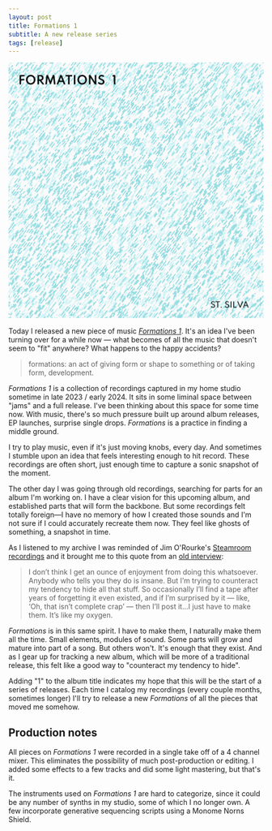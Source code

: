 ```yaml
---
layout: post
title: Formations 1
subtitle: A new release series
tags: [release]
---
```


![Drone painting screenshot](../assets/formations-1-cover.png)

Today I released a new piece of music [*Formations 1*](https://stsilva.bandcamp.com/album/formations-1-2). It's an idea I've been turning over for a while now — what becomes of all the music that doesn't seem to "fit" anywhere? What happens to the happy accidents?

> formations: an act of giving form or shape to something or of taking form, development.

*Formations 1* is a collection of recordings captured in my home studio sometime in late 2023 / early 2024. It sits in some liminal space between "jams" and a full release. I've been thinking about this space for some time now. With music, there's so much pressure built up around album releases, EP launches, surprise single drops. *Formations* is a practice in finding a middle ground. 

I try to play music, even if it's just moving knobs, every day. And sometimes I stumble upon an idea that feels interesting enough to hit record. These recordings are often short, just enough time to capture a sonic snapshot of the moment. 

The other day I was going through old recordings, searching for parts for an album I'm working on. I have a clear vision for this upcoming album, and established parts that will form the backbone. But some recordings felt totally foreign—I have no memory of how I created those sounds and I'm not sure if I could accurately recreate them now. They feel like ghosts of something, a snapshot in time.

As I listened to my archive I was reminded of Jim O'Rourke's [Steamroom recordings](https://steamroom.bandcamp.com/) and it brought me to this quote from an [old interview](https://insheepsclothinghifi.com/jim-orourke-steamroom-recordings/):

> I don’t think I get an ounce of enjoyment from doing this whatsoever. Anybody who tells you they do is insane. But I’m trying to counteract my tendency to hide all that stuff. So occasionally I’ll find a tape after years of forgetting it even existed, and if I’m surprised by it — like, ‘Oh, that isn’t complete crap’ — then I’ll post it...I just have to make them. It’s like my oxygen.

*Formations* is in this same spirit. I have to make them, I naturally make them all the time. Small elements, modules of sound. Some parts will grow and mature into part of a song. But others won't. It's enough that they exist. And as I gear up for tracking a new album, which will be more of a traditional release, this felt like a good way to "counteract my tendency to hide". 

Adding "1" to the album title indicates my hope that this will be the start of a series of releases. Each time I catalog my recordings (every couple months, sometimes longer) I'll try to release a new *Formations* of all the pieces that moved me somehow.

## Production notes

All pieces on *Formations 1* were recorded in a single take off of a 4 channel mixer. This eliminates the possibility of much post-production or editing. I added some effects to a few tracks and did some light mastering, but that's it.

The instruments used on *Formations 1* are hard to categorize, since it could be any number of synths in my studio, some of which I no longer own. A few incorporate generative sequencing scripts using a Monome Norns Shield. 






